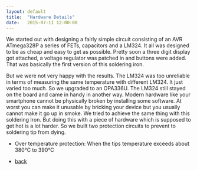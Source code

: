```yaml
---
layout: default
title:  "Hardware Details"
date:   2015-07-11 12:00:00
---
```




We started out with designing a fairly simple circuit consisting of an AVR ATmega328P a series of FETs, capacitors and a LM324.
It all was designed to be as cheap and easy to get as possible.
Pretty soon a three digit display got attached, a voltage regulator was patched in and buttons were added.
That was basically the first version of this soldering iron.

But we were not very happy with the results.
The LM324 was too unreliable in terms of measuring the same temperature with different LM324.
It just varied too much.
So we upgraded to an OPA336U.
The LM324 still stayed on the board and came in handy in another way.
Modern hardware like your smartphone cannot be physically broken by installing some software.
At worst you can make it unusable by bricking your device but you usually cannot make it go up in smoke.
We tried to achieve the same thing with this soldering Iron.
But doing this with a piece of hardware which is supposed to get hot is a lot harder.
So we built two protection circuits to prevent to soldering tip from dying.

- Over temperature protection: When the tips temperature exceeds about 380&deg;C to 390&deg;C

- [back][frontpage]


[frontpage]: http://www.google.de
